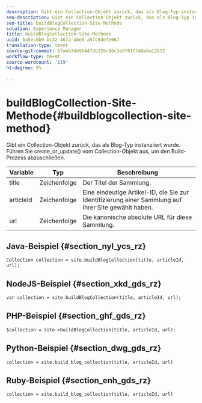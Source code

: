 ```yaml
---
description: Gibt ein Collection-Objekt zurück, das als Blog-Typ instanziiert wurde. Führen Sie create_or_update() vom Collection-Objekt aus, um den Build-Prozess abzuschließen.
seo-description: Gibt ein Collection-Objekt zurück, das als Blog-Typ instanziiert wurde. Führen Sie create_or_update() vom Collection-Objekt aus, um den Build-Prozess abzuschließen.
seo-title: buildBlogCollection-Site-Methode
solution: Experience Manager
title: buildBlogCollection-Site-Methode
uuid: 6a5ec6b9-bc32-467a-abe6-a57c6defe067
translation-type: tm+mt
source-git-commit: 67aeb3de964473b326c88c3a3f81ff48a6a12652
workflow-type: tm+mt
source-wordcount: '119'
ht-degree: 5%

---
```



# buildBlogCollection-Site-Methode{#buildblogcollection-site-method}

Gibt ein Collection-Objekt zurück, das als Blog-Typ instanziiert wurde. Führen Sie create_or_update() vom Collection-Objekt aus, um den Build-Prozess abzuschließen.

| Variable | Typ | Beschreibung |
|--- |--- |--- |
| title | Zeichenfolge | Der Titel der Sammlung. |
| articleId | Zeichenfolge | Eine eindeutige Artikel-ID, die Sie zur Identifizierung einer Sammlung auf Ihrer Site gewählt haben. |
| url | Zeichenfolge | Die kanonische absolute URL für diese Sammlung. |

## Java-Beispiel {#section_nyl_ycs_rz}

```
Collection collection = site.buildBlogCollection(title, articleId, url); 
```

## NodeJS-Beispiel {#section_xkd_gds_rz}

```
var collection = site.buildBlogCollection(title, articleId, url); 
```

## PHP-Beispiel {#section_ghf_gds_rz}

```
$collection = site->buildBlogCollection(title, articleId, url); 
```

## Python-Beispiel {#section_dwg_gds_rz}

```
collection = site.build_blog_collection(title, articleId, url) 
```

## Ruby-Beispiel {#section_enh_gds_rz}

```
collection = site.build_blog_collection(title, articleId, url) 
```


